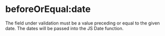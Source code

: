 # beforeOrEqual:date

The field under validation must be a value preceding or equal to the given date. The dates will be passed into the JS Date function.
